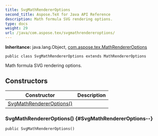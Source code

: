 ```yaml
---
title: SvgMathRendererOptions
second_title: Aspose.TeX for Java API Reference
description: Math formula SVG rendering options.
type: docs
weight: 29
url: /java/com.aspose.tex/svgmathrendereroptions/
---
```

**Inheritance:**
java.lang.Object, [com.aspose.tex.MathRendererOptions](../../com.aspose.tex/mathrendereroptions)
```
public class SvgMathRendererOptions extends MathRendererOptions
```

Math formula SVG rendering options.
## Constructors

| Constructor | Description |
| --- | --- |
| [SvgMathRendererOptions()](#SvgMathRendererOptions--) |  |
### SvgMathRendererOptions() {#SvgMathRendererOptions--}
```
public SvgMathRendererOptions()
```


